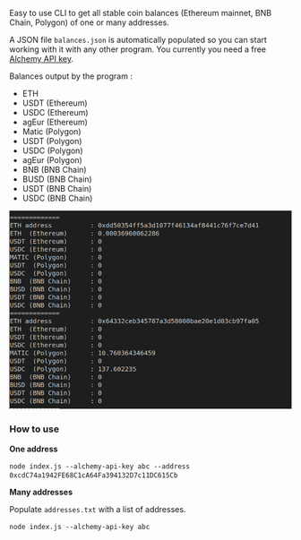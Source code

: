 Easy to use CLI to get all stable coin balances (Ethereum mainnet, BNB Chain, Polygon) of one or many addresses.

A JSON file `balances.json` is automatically populated so you can start working with it with any other program. You currently you need a free [Alchemy API key](https://docs.alchemy.com/docs/alchemy-quickstart-guide).

Balances output by the program :
- ETH
- USDT (Ethereum)
- USDC (Ethereum)
- agEur (Ethereum)
- Matic (Polygon)
- USDT (Polygon)
- USDC (Polygon)
- agEur (Polygon)
- BNB (BNB Chain)
- BUSD (BNB Chain)
- USDT (BNB Chain)
- USDC (BNB Chain)

![Example of the balances output](https://github.com/fabcotech/stablecoin-balances/raw/master/static/balances.png)

### How to use

**One address**

```
node index.js --alchemy-api-key abc --address 0xcdC74a1942FE68C1cA64Fa394132D7c11DC615Cb
```

**Many addresses**

Populate `addresses.txt` with a list of addresses.

```
node index.js --alchemy-api-key abc 
```